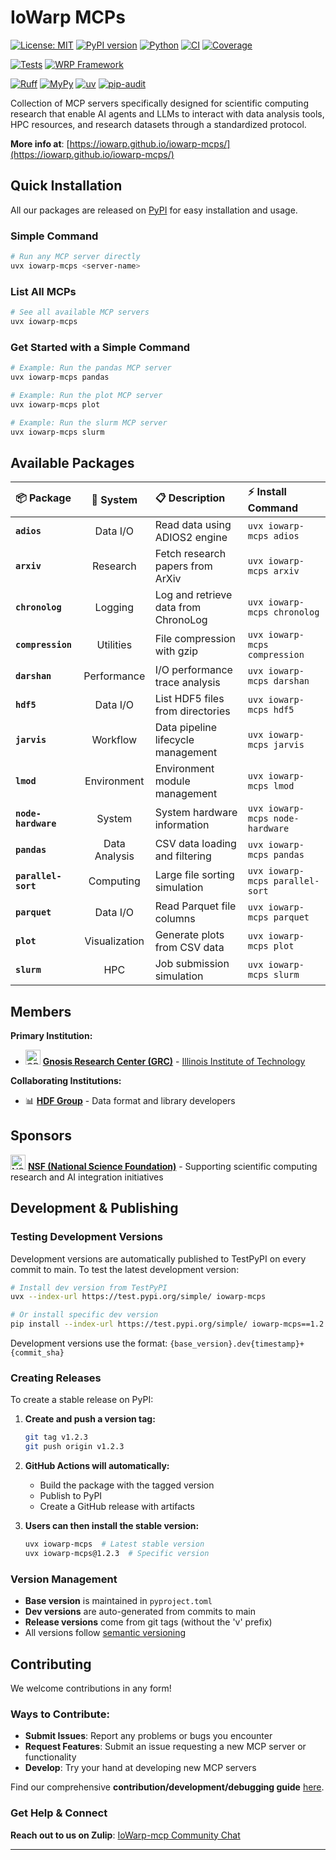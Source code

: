 # IoWarp MCPs

[![License: MIT](https://img.shields.io/badge/License-MIT-yellow.svg)](https://opensource.org/licenses/MIT)
[![PyPI version](https://img.shields.io/pypi/v/iowarp-mcps.svg)](https://pypi.org/project/iowarp-mcps/)
[![Python](https://img.shields.io/badge/Python-3.10%2B-blue)](https://www.python.org/)
[![CI](https://github.com/iowarp/iowarp-mcps/actions/workflows/quality_control.yml/badge.svg)](https://github.com/iowarp/iowarp-mcps/actions/workflows/quality_control.yml)
[![Coverage](https://codecov.io/gh/iowarp/iowarp-mcps/branch/main/graph/badge.svg)](https://codecov.io/gh/iowarp/iowarp-mcps)

[![Tests](https://img.shields.io/badge/Tests-14%20MCP%20Packages-blue)](https://github.com/iowarp/iowarp-mcps/actions/workflows/test-mcps.yml)
[![WRP Framework](https://img.shields.io/badge/WRP-AI%20Testing%20Framework-blue)](https://github.com/iowarp/iowarp-mcps/actions/workflows/wrp-tests.yml)

[![Ruff](https://img.shields.io/endpoint?url=https://raw.githubusercontent.com/astral-sh/ruff/main/assets/badge/v2.json)](https://github.com/astral-sh/ruff)
[![MyPy](https://img.shields.io/badge/mypy-checked-blue)](http://mypy-lang.org/)
[![uv](https://img.shields.io/badge/uv-managed-orange)](https://github.com/astral-sh/uv)
[![pip-audit](https://img.shields.io/badge/security-pip--audit-green)](https://pypi.org/project/pip-audit/)

Collection of MCP servers specifically designed for scientific computing research that enable AI agents and LLMs to interact with data analysis tools, HPC resources, and research datasets through a standardized protocol.

**More info at**: [https://iowarp.github.io/iowarp-mcps/](https://iowarp.github.io/iowarp-mcps/)

## Quick Installation

All our packages are released on [PyPI](https://pypi.org/project/iowarp-mcps/) for easy installation and usage.

### Simple Command

```bash
# Run any MCP server directly
uvx iowarp-mcps <server-name>
```

### List All MCPs

```bash
# See all available MCP servers
uvx iowarp-mcps
```

### Get Started with a Simple Command

```bash
# Example: Run the pandas MCP server
uvx iowarp-mcps pandas

# Example: Run the plot MCP server  
uvx iowarp-mcps plot

# Example: Run the slurm MCP server
uvx iowarp-mcps slurm
```

## Available Packages

<div align="center">

| 📦 **Package** | 🔧 **System** | 📋 **Description** | ⚡ **Install Command** |
|:---|:---:|:---|:---|
| **`adios`** | Data I/O | Read data using ADIOS2 engine | `uvx iowarp-mcps adios` |
| **`arxiv`** | Research | Fetch research papers from ArXiv | `uvx iowarp-mcps arxiv` |
| **`chronolog`** | Logging | Log and retrieve data from ChronoLog | `uvx iowarp-mcps chronolog` |
| **`compression`** | Utilities | File compression with gzip | `uvx iowarp-mcps compression` |
| **`darshan`** | Performance | I/O performance trace analysis | `uvx iowarp-mcps darshan` |
| **`hdf5`** | Data I/O | List HDF5 files from directories | `uvx iowarp-mcps hdf5` |
| **`jarvis`** | Workflow | Data pipeline lifecycle management | `uvx iowarp-mcps jarvis` |
| **`lmod`** | Environment | Environment module management | `uvx iowarp-mcps lmod` |
| **`node-hardware`** | System | System hardware information | `uvx iowarp-mcps node-hardware` |
| **`pandas`** | Data Analysis | CSV data loading and filtering | `uvx iowarp-mcps pandas` |
| **`parallel-sort`** | Computing | Large file sorting simulation | `uvx iowarp-mcps parallel-sort` |
| **`parquet`** | Data I/O | Read Parquet file columns | `uvx iowarp-mcps parquet` |
| **`plot`** | Visualization | Generate plots from CSV data | `uvx iowarp-mcps plot` |
| **`slurm`** | HPC | Job submission simulation | `uvx iowarp-mcps slurm` |

</div>

## Members

**Primary Institution:**
- <img src="https://grc.iit.edu/img/logo.png" alt="GRC Logo" width="24" height="24"> **[Gnosis Research Center (GRC)](https://grc.iit.edu/)** - [Illinois Institute of Technology](https://www.iit.edu/)

**Collaborating Institutions:**
- 📊 **[HDF Group](https://www.hdfgroup.org/)** - Data format and library developers
<!-- - **[University of Utah](https://www.utah.edu/)** - Research collaboration   -->


## Sponsors

<img src="https://www.nsf.gov/themes/custom/nsf_theme/components/molecules/logo/logo-desktop.png" alt="NSF Logo" width="24" height="24"> **[NSF (National Science Foundation)](https://www.nsf.gov/)** - Supporting scientific computing research and AI integration initiatives

## Development & Publishing

### Testing Development Versions

Development versions are automatically published to TestPyPI on every commit to main. To test the latest development version:

```bash
# Install dev version from TestPyPI
uvx --index-url https://test.pypi.org/simple/ iowarp-mcps

# Or install specific dev version
pip install --index-url https://test.pypi.org/simple/ iowarp-mcps==1.2.3.dev20241201123456+abc1234
```

Development versions use the format: `{base_version}.dev{timestamp}+{commit_sha}`

### Creating Releases

To create a stable release on PyPI:

1. **Create and push a version tag:**
   ```bash
   git tag v1.2.3
   git push origin v1.2.3
   ```

2. **GitHub Actions will automatically:**
   - Build the package with the tagged version
   - Publish to PyPI
   - Create a GitHub release with artifacts

3. **Users can then install the stable version:**
   ```bash
   uvx iowarp-mcps  # Latest stable version
   uvx iowarp-mcps@1.2.3  # Specific version
   ```

### Version Management

- **Base version** is maintained in `pyproject.toml`
- **Dev versions** are auto-generated from commits to main
- **Release versions** come from git tags (without the 'v' prefix)
- All versions follow [semantic versioning](https://semver.org/)

## Contributing

We welcome contributions in any form!

### Ways to Contribute:

- **Submit Issues**: Report any problems or bugs you encounter
- **Request Features**: Submit an issue requesting a new MCP server or functionality
- **Develop**: Try your hand at developing new MCP servers

Find our comprehensive **contribution/development/debugging guide** [here](https://github.com/iowarp/iowarp-mcps/wiki/Contribution).

### Get Help & Connect

**Reach out to us on Zulip**: [IoWarp-mcp Community Chat](https://grc.zulipchat.com/#narrow/channel/518574-iowarp-mcps)

---